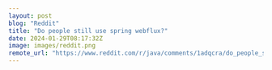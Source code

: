 ```yaml
---
layout: post
blog: "Reddit"
title: "Do people still use spring webflux?"
date: 2024-01-29T08:17:32Z
image: images/reddit.png
remote_url: "https://www.reddit.com/r/java/comments/1adqcra/do_people_still_use_spring_webflux/"
---
```

